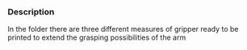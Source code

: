### Description ###
In the folder there are three different measures of gripper ready to be printed to extend the grasping possibilities of the arm

